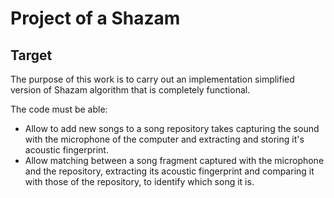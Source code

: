 # Project of a Shazam 

## Target
The purpose of this work is to carry out an implementation simplified version of Shazam algorithm that is completely functional.

The code must be able:
* Allow to add new songs to a song repository takes capturing the sound with the microphone of the computer and extracting and storing it's acoustic fingerprint.
* Allow matching between a song fragment captured with the microphone and the repository, extracting its acoustic fingerprint and comparing it with those of the repository, to identify which song it is.
